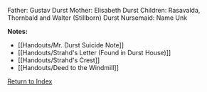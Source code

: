 Father: Gustav Durst
Mother: Elisabeth Durst
Children: Rasavalda, Thornbald and Walter (Stillborn) Durst
Nursemaid: Name Unk

**Notes:**
- [[Handouts/Mr. Durst Suicide Note]]
- [[Handouts/Strahd's Letter (Found in Durst House)]]
- [[Handouts/Strahd's Crest]]
- [[Handouts/Deed to the Windmill]]

[Return to Index](_index)